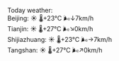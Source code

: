 Today weather:  
Beijing: ☀️ 🌡️+23°C 🌬️↓7km/h  
Tianjin: ☀️ 🌡️+27°C 🌬️↘0km/h  
Shijiazhuang: ☀️ 🌡️+23°C 🌬️→7km/h  
Tangshan: ☀️ 🌡️+27°C 🌬️↗0km/h  
